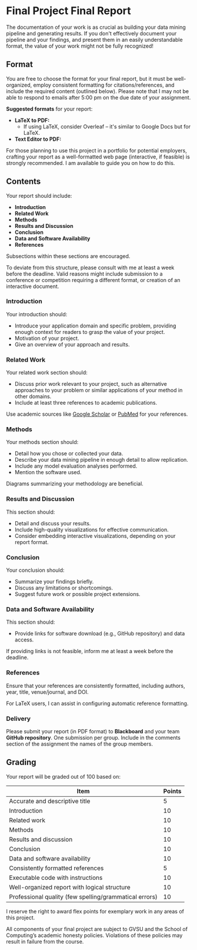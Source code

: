 # Final Project Final Report

The documentation of your work is as crucial as building your data mining pipeline and generating results. If you don't effectively document your pipeline and your findings, and present them in an easily understandable format, the value of your work might not be fully recognized!

## Format

You are free to choose the format for your final report, but it must be well-organized, employ consistent formatting for citations/references, and include the required content (outlined below). Please note that I may not be able to respond to emails after 5:00 pm on the due date of your assignment.

**Suggested formats** for your report:

- **LaTeX to PDF:**
  - If using LaTeX, consider Overleaf – it's similar to Google Docs but for LaTeX.
- **Text Editor to PDF:**

For those planning to use this project in a portfolio for potential employers, crafting your report as a well-formatted web page (interactive, if feasible) is strongly recommended. I am available to guide you on how to do this.

## Contents

Your report should include:

- **Introduction**
- **Related Work**
- **Methods**
- **Results and Discussion**
- **Conclusion**
- **Data and Software Availability**
- **References**

Subsections within these sections are encouraged.

To deviate from this structure, please consult with me at least a week before the deadline. Valid reasons might include submission to a conference or competition requiring a different format, or creation of an interactive document.

### Introduction

Your introduction should:

- Introduce your application domain and specific problem, providing enough context for readers to grasp the value of your project.
- Motivation of your project.
- Give an overview of your approach and results.

### Related Work

Your related work section should:

- Discuss prior work relevant to your project, such as alternative approaches to your problem or similar applications of your method in other domains.
- Include at least three references to academic publications.

Use academic sources like [Google Scholar](https://scholar.google.com/) or [PubMed](https://pubmed.ncbi.nlm.nih.gov/) for your references.

### Methods

Your methods section should:

- Detail how you chose or collected your data.
- Describe your data mining pipeline in enough detail to allow replication.
- Include any model evaluation analyses performed.
- Mention the software used.

Diagrams summarizing your methodology are beneficial.

### Results and Discussion

This section should:

- Detail and discuss your results.
- Include high-quality visualizations for effective communication.
- Consider embedding interactive visualizations, depending on your report format.

### Conclusion

Your conclusion should:

- Summarize your findings briefly.
- Discuss any limitations or shortcomings.
- Suggest future work or possible project extensions.

### Data and Software Availability

This section should:

- Provide links for software download (e.g., GitHub repository) and data access.

If providing links is not feasible, inform me at least a week before the deadline.

### References

Ensure that your references are consistently formatted, including authors, year, title, venue/journal, and DOI.

For LaTeX users, I can assist in configuring automatic reference formatting.

### Delivery

Please submit your report (in PDF format) to **Blackboard** and your team **GitHub repository**. One submission per group. Include in the comments section of the assignment the names of the group members.

## Grading

Your report will be graded out of 100 based on:

| Item                                                   | Points |
| ------------------------------------------------------ | ------ |
| Accurate and descriptive title                         | 5      |
| Introduction                                           | 10     |
| Related work                                           | 10     |
| Methods                                                | 10     |
| Results and discussion                                 | 10     |
| Conclusion                                             | 10     |
| Data and software availability                         | 10     |
| Consistently formatted references                      | 5      |
| Executable code with instructions                      | 10     |
| Well-organized report with logical structure           | 10     |
| Professional quality (few spelling/grammatical errors) | 10     |

I reserve the right to award flex points for exemplary work in any areas of this project.

All components of your final project are subject to GVSU and the School of Computing’s academic honesty policies. Violations of these policies may result in failure from the course.

<!-- - **Final Report:** Submit your report to your GitHub repository. One submission per team is sufficient.
- **Code Submission:** Push your code to the same repository. For Google Colab notebooks, save directly to GitHub:

  ```{image} colab-github.jpg
  :alt: Colab to GitHub Saving Process
  :width: 300px
  :align: center
  ``` -->
